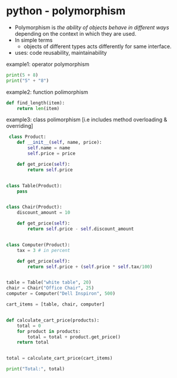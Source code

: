 # python - polymorphism

* Polymorphism is *the ability of objects behave in different ways* depending on the context in which they are used.
* In simple terms
  * objects of different types acts differently for same interface.
* uses: code reusability, maintainability

example1: operator polymorphism

```python
print(5 + 8)
print("5" + "8")
```

example2: function polimorphism

```python
def find_length(item):
    return len(item)
```

example3: class polimorphism [i.e includes method overloading & overriding]

```python
 class Product:
    def __init__(self, name, price):
        self.name = name
        self.price = price

    def get_price(self):
        return self.price


class Table(Product):
    pass


class Chair(Product):
    discount_amount = 10

    def get_price(self):
        return self.price - self.discount_amount


class Computer(Product):
    tax = 3 # in percent

    def get_price(self):
        return self.price + (self.price * self.tax/100)


table = Table("white table", 20)
chair = Chair("Office Chair", 25)
computer = Computer("Dell Inspiron", 500)

cart_items = [table, chair, computer]


def calculate_cart_price(products):
    total = 0
    for product in products:
        total = total + product.get_price()
    return total


total = calculate_cart_price(cart_items)

print("Total:", total)

```
